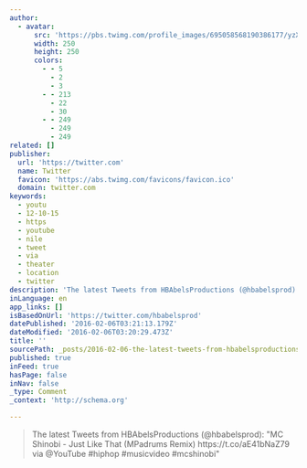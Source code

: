 ```yaml
---
author:
  - avatar:
      src: 'https://pbs.twimg.com/profile_images/695058568190386177/yzXpBgx9_400x400.jpg'
      width: 250
      height: 250
      colors:
        - - 5
          - 2
          - 3
        - - 213
          - 22
          - 30
        - - 249
          - 249
          - 249
related: []
publisher:
  url: 'https://twitter.com'
  name: Twitter
  favicon: 'https://abs.twimg.com/favicons/favicon.ico'
  domain: twitter.com
keywords:
  - youtu
  - 12-10-15
  - https
  - youtube
  - nile
  - tweet
  - via
  - theater
  - location
  - twitter
description: 'The latest Tweets from HBAbelsProductions (@hbabelsprod): "MC Shinobi - Just Like That (MPadrums Remix) https://t.co/aE41bNaZ79 via @YouTube #hiphop #musicvideo #mcshinobi"'
inLanguage: en
app_links: []
isBasedOnUrl: 'https://twitter.com/hbabelsprod'
datePublished: '2016-02-06T03:21:13.179Z'
dateModified: '2016-02-06T03:20:29.473Z'
title: ''
sourcePath: _posts/2016-02-06-the-latest-tweets-from-hbabelsproductions-hbabelsprod-m.md
published: true
inFeed: true
hasPage: false
inNav: false
_type: Comment
_context: 'http://schema.org'

---
```

> The latest Tweets from HBAbelsProductions &lpar;&commat;hbabelsprod&rpar;&colon; "MC Shinobi - Just Like That &lpar;MPadrums Remix&rpar; https&colon;&sol;&sol;t&period;co&sol;aE41bNaZ79 via &commat;YouTube &num;hiphop &num;musicvideo &num;mcshinobi"